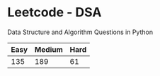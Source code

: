# Leetcode - DSA

Data Structure and Algorithm Questions in Python

| Easy   |  Medium  | Hard |
|--------|----------|------|
|   135  |    189   |  61  |

